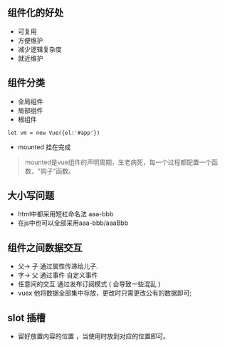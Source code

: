 ## 组件化的好处
- 可复用
- 方便维护
- 减少逻辑复杂度
- 就近维护

## 组件分类
- 全局组件
- 局部组件
- 根组件
```
let vm = new Vue({el:'#app'})
```
- mounted 挂在完成

> mounted是vue组件的声明周期，生老病死，每一个过程都配置一个函数，"钩子"函数。


## 大小写问题
- html中都采用短杠命名法 aaa-bbb
- 在js中也可以全部采用aaa-bbb/aaaBbb

## 组件之间数据交互
- 父-> 子 通过属性传递给儿子.
- 字-> 父 通过事件 自定义事件
- 任意间的交互 通过发布订阅模式 ( 会导致一些混乱 )
- vuex 他将数据全部集中存放，更改时只需更改公有的数据即可;

## slot 插槽
- 留好放置内容的位置 ，当使用时放到对应的位置即可。